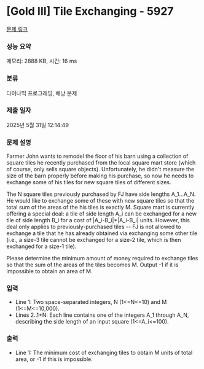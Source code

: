 # [Gold III] Tile Exchanging - 5927 

[문제 링크](https://www.acmicpc.net/problem/5927) 

### 성능 요약

메모리: 2888 KB, 시간: 16 ms

### 분류

다이나믹 프로그래밍, 배낭 문제

### 제출 일자

2025년 5월 31일 12:14:49

### 문제 설명

<p>Farmer John wants to remodel the floor of his barn using a collection of square tiles he recently purchased from the local square mart store (which of course, only sells square objects).  Unfortunately, he didn't measure the size of the barn properly before making his purchase, so now he needs to exchange some of his tiles for new square tiles of different sizes.</p><p>The N square tiles previously purchased by FJ have side lengths A_1...A_N. He would like to exchange some of these with new square tiles so that the total sum of the areas of the his tiles is exactly M.  Square mart is currently offering a special deal: a tile of side length A_i can be exchanged for a new tile of side length B_i for a cost of |A_i-B_i|*|A_i-B_i| units. However, this deal only applies to previously-purchased tiles -- FJ is not allowed to exchange a tile that he has already obtained via exchanging some other tile (i.e., a size-3 tile cannot be exchanged for a size-2 tile, which is then exchanged for a size-1 tile).</p><p>Please determine the minimum amount of money required to exchange tiles so that the sum of the areas of the tiles becomes M.  Output -1 if it is impossible to obtain an area of M.</p>

### 입력 

 <ul><li>Line 1: Two space-separated integers, N (1<=N<=10) and M (1<=M<=10,000).</li><li>Lines 2..1+N: Each line contains one of the integers A_1 through A_N, describing the side length of an input square (1<=A_i<=100).</li></ul>

### 출력 

 <ul><li>Line 1: The minimum cost of exchanging tiles to obtain M units of total area, or -1 if this is impossible.</li></ul>

